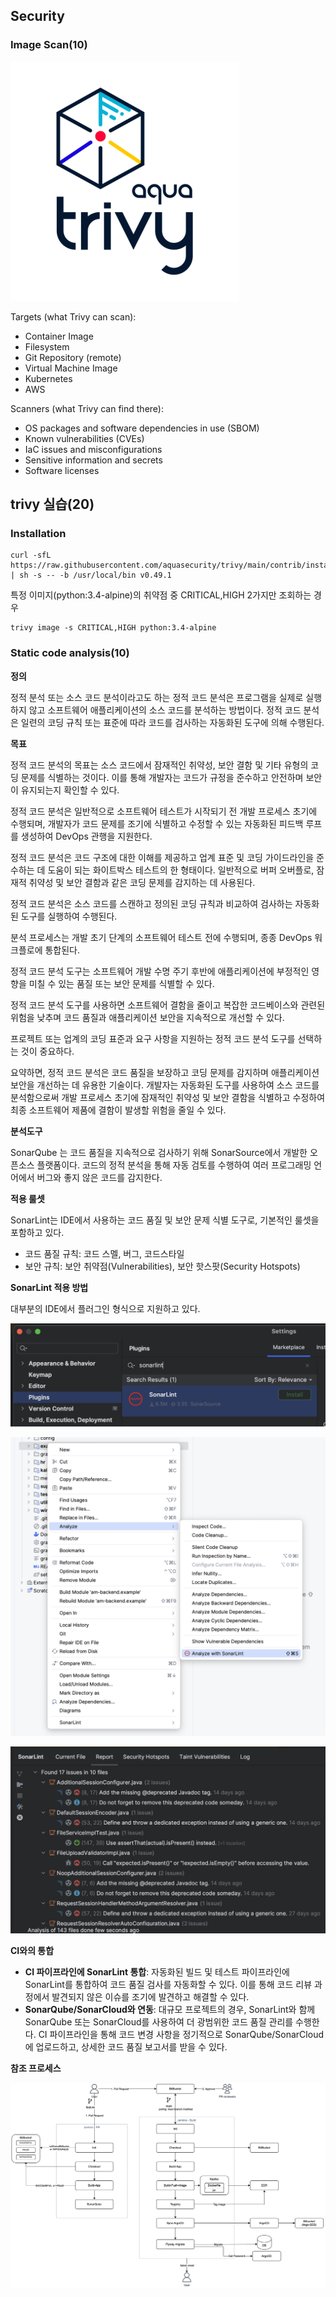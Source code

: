 ## Security

### Image Scan(10)

![trivy](../../images/class/trivy_logo.png)

Targets (what Trivy can scan):
* Container Image
* Filesystem
* Git Repository (remote)
* Virtual Machine Image
* Kubernetes
* AWS

Scanners (what Trivy can find there):
* OS packages and software dependencies in use (SBOM)
* Known vulnerabilities (CVEs)
* IaC issues and misconfigurations
* Sensitive information and secrets
* Software licenses

## trivy 실습(20)
### Installation

```
curl -sfL https://raw.githubusercontent.com/aquasecurity/trivy/main/contrib/install.sh | sh -s -- -b /usr/local/bin v0.49.1
```

특정 이미지(python:3.4-alpine)의 취약점 중 CRITICAL,HIGH 2가지만 조회하는 경우
```
trivy image -s CRITICAL,HIGH python:3.4-alpine
```

### **Static code analysis(10)**

**정의**

정적 분석 또는 소스 코드 분석이라고도 하는 정적 코드 분석은 프로그램을 실제로 실행하지 않고 소프트웨어 애플리케이션의 소스 코드를 분석하는 방법이다. 정적 코드 분석은 일련의 코딩 규칙 또는 표준에 따라 코드를 검사하는 자동화된 도구에 의해 수행된다.

**목표**

정적 코드 분석의 목표는 소스 코드에서 잠재적인 취약성, 보안 결함 및 기타 유형의 코딩 문제를 식별하는 것이다. 이를 통해 개발자는 코드가 규정을 준수하고 안전하며 보안이 유지되는지 확인할 수 있다.

정적 코드 분석은 일반적으로 소프트웨어 테스트가 시작되기 전 개발 프로세스 초기에 수행되며, 개발자가 코드 문제를 조기에 식별하고 수정할 수 있는 자동화된 피드백 루프를 생성하여 DevOps 관행을 지원한다.

정적 코드 분석은 코드 구조에 대한 이해를 제공하고 업계 표준 및 코딩 가이드라인을 준수하는 데 도움이 되는 화이트박스 테스트의 한 형태이다. 일반적으로 버퍼 오버플로, 잠재적 취약성 및 보안 결함과 같은 코딩 문제를 감지하는 데 사용된다.

정적 코드 분석은 소스 코드를 스캔하고 정의된 코딩 규칙과 비교하여 검사하는 자동화된 도구를 실행하여 수행된다.

분석 프로세스는 개발 초기 단계의 소프트웨어 테스트 전에 수행되며, 종종 DevOps 워크플로에 통합된다.

정적 코드 분석 도구는 소프트웨어 개발 수명 주기 후반에 애플리케이션에 부정적인 영향을 미칠 수 있는 품질 또는 보안 문제를 식별할 수 있다.

정적 코드 분석 도구를 사용하면 소프트웨어 결함을 줄이고 복잡한 코드베이스와 관련된 위험을 낮추며 코드 품질과 애플리케이션 보안을 지속적으로 개선할 수 있다.

프로젝트 또는 업계의 코딩 표준과 요구 사항을 지원하는 정적 코드 분석 도구를 선택하는 것이 중요하다.

요약하면, 정적 코드 분석은 코드 품질을 보장하고 코딩 문제를 감지하며 애플리케이션 보안을 개선하는 데 유용한 기술이다. 개발자는 자동화된 도구를 사용하여 소스 코드를 분석함으로써 개발 프로세스 초기에 잠재적인 취약성 및 보안 결함을 식별하고 수정하여 최종 소프트웨어 제품에 결함이 발생할 위험을 줄일 수 있다.

**분석도구**

SonarQube 는 코드 품질을 지속적으로 검사하기 위해 SonarSource에서 개발한 오픈소스 플랫폼이다. 코드의 정적 분석을 통해 자동 검토를 수행하여 여러 프로그래밍 언어에서 버그와 좋지 않은 코드를 감지한다.

**적용 룰셋**

SonarLint는 IDE에서 사용하는 코드 품질 및 보안 문제 식별 도구로, 기본적인 룰셋을 포함하고 있다.

- 코드 품질 규칙: 코드 스멜, 버그, 코드스타일
- 보안 규칙: 보안 취약점(Vulnerabilities), 보안 핫스팟(Security Hotspots)

**SonarLint 적용 방법**

대부분의 IDE에서 플러그인 형식으로 지원하고 있다.

![sonarlint_1](../../images/class/sonarlint1.png)

![sonarlint_1](../../images/class/sonarlint2.png)

![sonarlint_1](../../images/class/sonarlint3.png)

**CI와의 통합**

- **CI 파이프라인에 SonarLint 통합**: 자동화된 빌드 및 테스트 파이프라인에 SonarLint를 통합하여 코드 품질 검사를 자동화할 수 있다. 이를 통해 코드 리뷰 과정에서 발견되지 않은 이슈를 조기에 발견하고 해결할 수 있다.
- **SonarQube/SonarCloud와 연동**: 대규모 프로젝트의 경우, SonarLint와 함께 SonarQube 또는 SonarCloud를 사용하여 더 광범위한 코드 품질 관리를 수행한다. CI 파이프라인을 통해 코드 변경 사항을 정기적으로 SonarQube/SonarCloud에 업로드하고, 상세한 코드 품질 보고서를 받을 수 있다.

**참조 프로세스**

![reference_jenkins_cicd](../../images/class/ref_jenkins_cicd.png)
